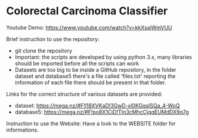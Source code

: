 # Colorectal Carcinoma Classifier

Youtube Demo: https://www.youtube.com/watch?v=kkXsajWmVUU

Brief instruction to use the repository:
- git clone the repository
- Important: the scripts are developed by using python 3.x, many libraries should be imported before all the scripts can work
- Datasets are too big to be inside a GitHub repository, in the folder dataset and database5 there's a file called 'files.txt' reporting the information of each file there should be present in that folder.

Links for the correct structure of various datasets are provided:
- dataset: https://mega.nz/#F!l18XVKaD!3GwD-xl0KGqsISQa_4-WoQ
- database5: https://mega.nz/#F!po8X1CjD!TIn3cMhcCjqqEUMdDX9q7g

Instruction to use the Website:
Have a look to the WEBSITE folder for informations.
